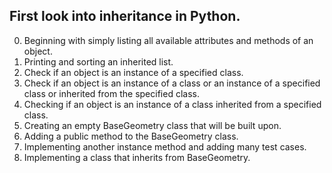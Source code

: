First look into inheritance in Python.
---
0. Beginning with simply listing all available attributes and methods of an object.
1. Printing and sorting an inherited list.
2. Check if an object is an instance of a specified class.
3. Check if an object is an instance of a class or an instance of a specified class or inherited from the specified class.
4. Checking if an object is an instance of a class inherited from a specified class.
5. Creating an empty BaseGeometry class that will be built upon.
6. Adding a public method to the BaseGeometry class.
7. Implementing another instance method and adding many test cases.
8. Implementing a class that inherits from BaseGeometry.
